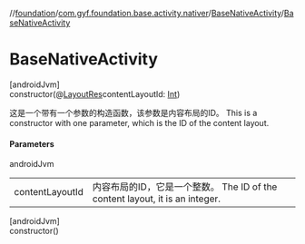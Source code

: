 //[foundation](../../../index.md)/[com.gyf.foundation.base.activity.nativer](../index.md)/[BaseNativeActivity](index.md)/[BaseNativeActivity](-base-native-activity.md)

# BaseNativeActivity

[androidJvm]\
constructor(@[LayoutRes](https://developer.android.com/reference/kotlin/androidx/annotation/LayoutRes.html)contentLayoutId: [Int](https://kotlinlang.org/api/core/kotlin-stdlib/kotlin/-int/index.html))

这是一个带有一个参数的构造函数，该参数是内容布局的ID。 This is a constructor with one parameter, which is the ID of the content layout.

#### Parameters

androidJvm

| | |
|---|---|
| contentLayoutId | 内容布局的ID，它是一个整数。     The ID of the content layout, it is an integer. |

[androidJvm]\
constructor()